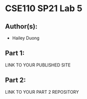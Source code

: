 # CSE110 SP21 Lab 5

## Author(s):
- Hailey Duong

## Part 1:

LINK TO YOUR PUBLISHED SITE

## Part 2:

LINK TO YOUR PART 2 REPOSITORY